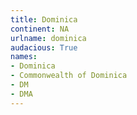 ```yaml
---
title: Dominica
continent: NA
urlname: dominica
audacious: True
names:
- Dominica
- Commonwealth of Dominica
- DM
- DMA
---
```

